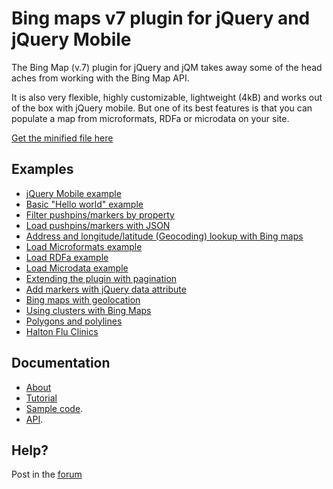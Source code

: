 # Bing maps v7 plugin for jQuery and jQuery Mobile #

The Bing Map (v.7) plugin for jQuery and jQM takes away some of the head aches from working with the Bing Map API.

It is also very flexible, highly customizable, lightweight (4kB) and works out of the box with jQuery mobile. But one of its best features is that you can populate a map from microformats, RDFa or microdata on your site.

[Get the minified file here](Download_jQuery_Bing_Maps.md)

## Examples ##

  * [jQuery Mobile example](http://jquery-bing-maps.googlecode.com/svn/trunk/examples/jquery-bing-maps-mobile.html)
  * [Basic "Hello world" example](http://jquery-bing-maps.googlecode.com/svn/trunk/examples/jquery-bing-maps-hello-world-example.html)
  * [Filter pushpins/markers by property](http://jquery-bing-maps.googlecode.com/svn/trunk/examples/jquery-bing-maps-filter-by-property.html)
  * [Load pushpins/markers with JSON](http://jquery-bing-maps.googlecode.com/svn/trunk/examples/jquery-bing-maps-load-marker-by-json.html)
  * [Address and longitude/latitude (Geocoding) lookup with Bing maps](http://jquery-bing-maps.googlecode.com/svn/trunk/examples/jquery-bing-maps-geocoding-search.html)
  * [Load Microformats example](http://jquery-bing-maps.googlecode.com/svn/trunk/examples/jquery-bing-maps-microformat.html)
  * [Load RDFa example](http://jquery-bing-maps.googlecode.com/svn/trunk/examples/jquery-bing-maps-rdfa.html)
  * [Load Microdata example](http://jquery-bing-maps.googlecode.com/svn/trunk/examples/jquery-bing-maps-microdata.html)
  * [Extending the plugin with pagination](http://jquery-bing-maps.googlecode.com/svn/trunk/examples/jquery-bing-maps-extend-with-pagination.html)
  * [Add markers with jQuery data attribute](http://jquery-bing-maps.googlecode.com/svn/trunk/examples/jquery-google-maps-data-attribute.html)
  * [Bing maps with geolocation](http://jquery-bing-maps.googlecode.com/svn/trunk/examples/jquery-google-maps-geolocation.html)
  * [Using clusters with Bing Maps](http://jquery-bing-maps.googlecode.com/svn/trunk/examples/jquery-google-maps-clustering.html)
  * [Polygons and polylines](http://jquery-bing-maps.googlecode.com/svn/trunk/examples/jquery-bing-maps-polygons-and-polylines.html)
  * [Halton Flu Clinics](http://openhalton.ca/flu/)

## Documentation ##

  * [About](jQuery_Bing_Maps_About.md)
  * [Tutorial](jQuery_Bing_Maps_Tutorial.md)
  * [Sample code](jQuery_Bing_Maps_Sample_Code.md).
  * [API](jQuery_Bing_Maps_API.md).


## Help? ##

Post in the [forum](http://groups.google.com/group/jquery-bing-maps)